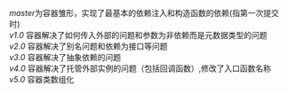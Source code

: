 <i>master</i>为容器雏形，实现了最基本的依赖注入和构造函数的依赖(指第一次提交时)<br>
<i>v1.0</i> 容器解决了如何传入外部的问题和参数为非依赖而是元数据类型的问题<br>
<i>v2.0</i> 容器解决了别名问题和依赖为接口等问题<br>
<i>v3.0</i> 容器解决了抽象依赖的问题<br>
<i>v4.0</i> 容器解决了托管外部实例的问题（包括回调函数）,修改了入口函数名称<br>
<i>v5.0</i> 容器类数组化<br>


